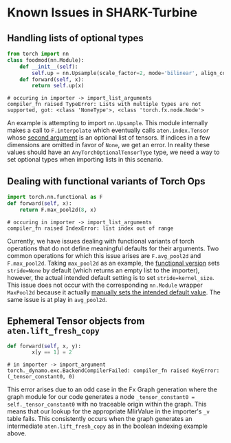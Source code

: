 # Known Issues in SHARK-Turbine

## Handling lists of optional types
```py
from torch import nn
class foodmod(nn.Module):
    def __init__(self):
        self.up = nn.Upsample(scale_factor=2, mode='bilinear', align_corners=True)
    def forward(self, x):
        return self.up(x)
```
```
# occuring in importer -> import_list_arguments
compiler_fn raised TypeError: Lists with multiple types are not supported, got: <class 'NoneType'>, <class 'torch.fx.node.Node'>
```
An example is attempting to import `nn.Upsample`. This module internally makes a call to `F.interpolate` which eventually 
calls `aten.index.Tensor` whose [second argument](https://github.com/llvm/torch-mlir/blob/50f5b658b6dc50f664d78c89c403149b064fb59b/include/torch-mlir/Dialect/Torch/IR/GeneratedTorchOps.td#L7389C46-L7389C46) is an
optional list of tensors. If indices in a few dimensions are omitted in favor of `None`, we get an error. In reality these values
should have an `AnyTorchOptionalTensorType` type, we need a way to set optional types when importing lists in this scenario.


## Dealing with functional variants of Torch Ops

```py
import torch.nn.functional as F
def forward(self, x):
    return F.max_pool2d(8, x)
```
```
# occuring in importer -> import_list_arguments
compiler_fn raised IndexError: list index out of range
```

Currently, we have issues dealing with functional variants of
torch operations that do not define meaningful defaults for their arguments.
Two common operations for which this issue arises are `F.avg_pool2d` and `F.max_pool2d`.
Taking `max_pool2d` as an example, the [functional version](https://pytorch.org/docs/stable/generated/torch.nn.functional.max_pool2d.html) sets `stride=None` by default (which returns an empty list to the importer), 
however, the actual intended default setting is to set `stride=kernel_size`. This issue does not occur with the corresponding `nn.Module` wrapper `MaxPool2d` because
it actually [manually sets the intended default value](https://pytorch.org/docs/stable/_modules/torch/nn/modules/pooling.html#_MaxPoolNd). The same issue is at play in `avg_pool2d`.


## Ephemeral Tensor objects from `aten.lift_fresh_copy`
```py
def forward(self, x, y):
        x[y == 1] = 2
```
```
# in importer -> import_argument
torch._dynamo.exc.BackendCompilerFailed: compiler_fn raised KeyError: (_tensor_constant0, 0)
```
This error arises due to an odd case in the Fx Graph generation where the
graph module for our code generates a node `_tensor_constant0 = self._tensor_constant0` with no traceable origin within 
the graph. This means that our lookup for the appropriate MlirValue in the importer's `_v` table fails. This consistently 
occurs when the graph generates an intermediate `aten.lift_fresh_copy` as in the boolean indexing example above.
